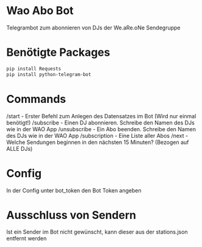 # Wao Abo Bot
Telegrambot zum abonnieren von DJs der We.aRe.oNe Sendegruppe

# Benötigte Packages
```bash
pip install Requests
pip install python-telegram-bot
```

# Commands
/start - Erster Befehl zum Anlegen des Datensatzes im Bot (Wird nur einmal benötigt!)
/subscribe <DJ> - Einen DJ abonnieren. Schreibe den Namen des DJs wie in der WAO App
/unsubscribe <DJ>- Ein Abo beenden. Schreibe den Namen des DJs wie in der WAO App
/subscription - Eine Liste aller Abos
/next - Welche Sendungen beginnen in den nächsten 15 Minuten? (Bezogen auf ALLE DJs)

# Config
In der Config unter bot_token den Bot Token angeben

# Ausschluss von Sendern
Ist ein Sender im Bot nicht gewünscht, kann dieser aus der stations.json entfernt werden
